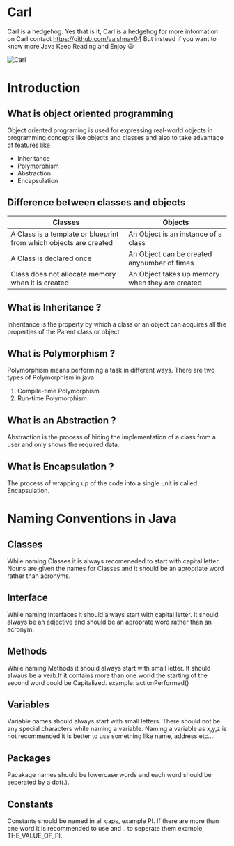 # Carl
Carl is a hedgehog. Yes that is it, Carl is a hedgehog for more information on Carl contact https://github.com/vaishnav04
But instead if you want to know more Java Keep Reading and Enjoy :smiley:

![Carl](Carl/blob/master/Images/Carl.jpg)

# Introduction

## What is object oriented programming

Object oriented programing is used for expressing real-world objects in programming concepts like objects and classes and also to take advantage of features like 

* Inheritance
* Polymorphism
* Abstraction 
* Encapsulation

## Difference between classes and objects

|    Classes                                                        |            Objects                              |
| ------------------------------------------------------------------|-------------------------------------------------|                                    
| A Class is a template or blueprint from which objects are created | An Object is an instance of a class             |
| A Class is declared once                                          | An Object can be created anynumber of times     |
| Class does not allocate memory when it is created                 | An Object takes up memory when they are created |


## What is Inheritance ?

Inheritance is the property by which a class or an object can acquires all the properties of the Parent class or object.

## What is Polymorphism ?

Polymorphism means performing a task in different ways. There are two types of Polymorphism in java 

1. Compile-time Polymorphism
1. Run-time Polymorphism

## What is an Abstraction ?

Abstraction is the process of hiding the implementation of a class from a user and only shows the required data.

## What is Encapsulation ?

The process of wrapping up of the code into a single unit is called Encapsulation.

# Naming Conventions in Java

## Classes

While naming Classes it is always recomeneded to start with capital letter.
Nouns are given the names for Classes and it should be an apropriate word rather than acronyms.

## Interface

While naming Interfaces it should always start with capital letter.
It should always be an adjective and should be an aproprate word rather than an acronym.

## Methods

While naming Methods it should always start with small letter.
It should alwaus be a verb.If it contains more than one world the starting of the second word could be Capitalized.
example: actionPerformed()

## Variables

Variable names should always start with small letters. There should not be any special characters while naming a variable.
Naming a variable as x,y,z is not recommended it is better to use something like name, address etc....

## Packages

Pacakage names should be lowercase words and each word should be seperated by a dot(.).

## Constants

Constants should be named in all caps, example PI. If there are more than one word it is recommended to use and _ to seperate them example THE_VALUE_OF_PI.



























